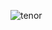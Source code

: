 <p align="center">

   ![tenor](https://github.com/user-attachments/assets/9edc2c10-a414-45fa-87eb-8c59db4244e5)


</p>

